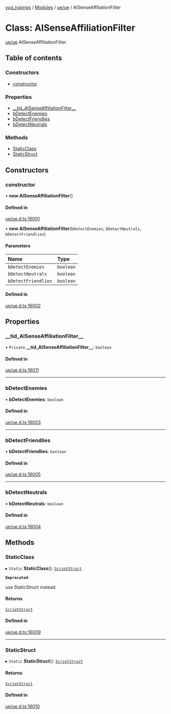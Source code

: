 [yug_typings](../README.md) / [Modules](../modules.md) / [ue/ue](../modules/ue_ue.md) / AISenseAffiliationFilter

# Class: AISenseAffiliationFilter

[ue/ue](../modules/ue_ue.md).AISenseAffiliationFilter

## Table of contents

### Constructors

- [constructor](ue_ue.AISenseAffiliationFilter.md#constructor)

### Properties

- [\_\_tid\_AISenseAffiliationFilter\_\_](ue_ue.AISenseAffiliationFilter.md#__tid_aisenseaffiliationfilter__)
- [bDetectEnemies](ue_ue.AISenseAffiliationFilter.md#bdetectenemies)
- [bDetectFriendlies](ue_ue.AISenseAffiliationFilter.md#bdetectfriendlies)
- [bDetectNeutrals](ue_ue.AISenseAffiliationFilter.md#bdetectneutrals)

### Methods

- [StaticClass](ue_ue.AISenseAffiliationFilter.md#staticclass)
- [StaticStruct](ue_ue.AISenseAffiliationFilter.md#staticstruct)

## Constructors

### constructor

• **new AISenseAffiliationFilter**()

#### Defined in

[ue/ue.d.ts:16001](https://github.com/YugMetaverse/yug_typings/blob/b7d9b19/ue/ue.d.ts#L16001)

• **new AISenseAffiliationFilter**(`bDetectEnemies`, `bDetectNeutrals`, `bDetectFriendlies`)

#### Parameters

| Name | Type |
| :------ | :------ |
| `bDetectEnemies` | `boolean` |
| `bDetectNeutrals` | `boolean` |
| `bDetectFriendlies` | `boolean` |

#### Defined in

[ue/ue.d.ts:16002](https://github.com/YugMetaverse/yug_typings/blob/b7d9b19/ue/ue.d.ts#L16002)

## Properties

### \_\_tid\_AISenseAffiliationFilter\_\_

• `Private` **\_\_tid\_AISenseAffiliationFilter\_\_**: `boolean`

#### Defined in

[ue/ue.d.ts:16011](https://github.com/YugMetaverse/yug_typings/blob/b7d9b19/ue/ue.d.ts#L16011)

___

### bDetectEnemies

• **bDetectEnemies**: `boolean`

#### Defined in

[ue/ue.d.ts:16003](https://github.com/YugMetaverse/yug_typings/blob/b7d9b19/ue/ue.d.ts#L16003)

___

### bDetectFriendlies

• **bDetectFriendlies**: `boolean`

#### Defined in

[ue/ue.d.ts:16005](https://github.com/YugMetaverse/yug_typings/blob/b7d9b19/ue/ue.d.ts#L16005)

___

### bDetectNeutrals

• **bDetectNeutrals**: `boolean`

#### Defined in

[ue/ue.d.ts:16004](https://github.com/YugMetaverse/yug_typings/blob/b7d9b19/ue/ue.d.ts#L16004)

## Methods

### StaticClass

▸ `Static` **StaticClass**(): [`ScriptStruct`](ue_ue.ScriptStruct.md)

**`Deprecated`**

use StaticStruct instead.

#### Returns

[`ScriptStruct`](ue_ue.ScriptStruct.md)

#### Defined in

[ue/ue.d.ts:16009](https://github.com/YugMetaverse/yug_typings/blob/b7d9b19/ue/ue.d.ts#L16009)

___

### StaticStruct

▸ `Static` **StaticStruct**(): [`ScriptStruct`](ue_ue.ScriptStruct.md)

#### Returns

[`ScriptStruct`](ue_ue.ScriptStruct.md)

#### Defined in

[ue/ue.d.ts:16010](https://github.com/YugMetaverse/yug_typings/blob/b7d9b19/ue/ue.d.ts#L16010)
